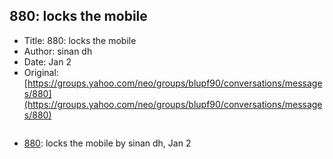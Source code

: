 ## 880: locks the mobile

- Title: 880: locks the mobile
- Author: sinan dh
- Date: Jan 2
- Original: [https://groups.yahoo.com/neo/groups/blupf90/conversations/messages/880](https://groups.yahoo.com/neo/groups/blupf90/conversations/messages/880)

```

```

- [880](0880.md): locks the mobile by sinan dh, Jan 2
